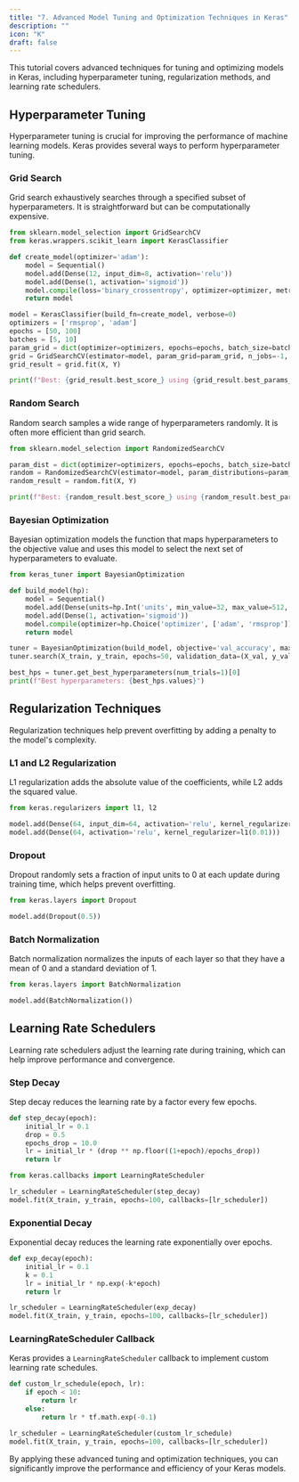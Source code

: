 ```yaml
---
title: "7. Advanced Model Tuning and Optimization Techniques in Keras"
description: ""
icon: "K"
draft: false
---
```

This tutorial covers advanced techniques for tuning and optimizing models in Keras, including hyperparameter tuning, regularization methods, and learning rate schedulers.

<!-- ## Table of Contents
1. [Hyperparameter Tuning](#hyperparameter-tuning)
    - [Grid Search](#grid-search)
    - [Random Search](#random-search)
    - [Bayesian Optimization](#bayesian-optimization)
2. [Regularization Techniques](#regularization-techniques)
    - [L1 and L2 Regularization](#l1-and-l2-regularization)
    - [Dropout](#dropout)
    - [Batch Normalization](#batch-normalization)
3. [Learning Rate Schedulers](#learning-rate-schedulers)
    - [Step Decay](#step-decay)
    - [Exponential Decay](#exponential-decay)
    - [LearningRateScheduler Callback](#learningratescheduler-callback) -->

## Hyperparameter Tuning

Hyperparameter tuning is crucial for improving the performance of machine learning models. Keras provides several ways to perform hyperparameter tuning.

### Grid Search

Grid search exhaustively searches through a specified subset of hyperparameters. It is straightforward but can be computationally expensive.

```python
from sklearn.model_selection import GridSearchCV
from keras.wrappers.scikit_learn import KerasClassifier

def create_model(optimizer='adam'):
    model = Sequential()
    model.add(Dense(12, input_dim=8, activation='relu'))
    model.add(Dense(1, activation='sigmoid'))
    model.compile(loss='binary_crossentropy', optimizer=optimizer, metrics=['accuracy'])
    return model

model = KerasClassifier(build_fn=create_model, verbose=0)
optimizers = ['rmsprop', 'adam']
epochs = [50, 100]
batches = [5, 10]
param_grid = dict(optimizer=optimizers, epochs=epochs, batch_size=batches)
grid = GridSearchCV(estimator=model, param_grid=param_grid, n_jobs=-1, cv=3)
grid_result = grid.fit(X, Y)

print(f"Best: {grid_result.best_score_} using {grid_result.best_params_}")
```

### Random Search

Random search samples a wide range of hyperparameters randomly. It is often more efficient than grid search.

```python
from sklearn.model_selection import RandomizedSearchCV

param_dist = dict(optimizer=optimizers, epochs=epochs, batch_size=batches)
random = RandomizedSearchCV(estimator=model, param_distributions=param_dist, n_iter=10, n_jobs=-1, cv=3)
random_result = random.fit(X, Y)

print(f"Best: {random_result.best_score_} using {random_result.best_params_}")
```

### Bayesian Optimization

Bayesian optimization models the function that maps hyperparameters to the objective value and uses this model to select the next set of hyperparameters to evaluate.

```python
from keras_tuner import BayesianOptimization

def build_model(hp):
    model = Sequential()
    model.add(Dense(units=hp.Int('units', min_value=32, max_value=512, step=32), activation='relu'))
    model.add(Dense(1, activation='sigmoid'))
    model.compile(optimizer=hp.Choice('optimizer', ['adam', 'rmsprop']), loss='binary_crossentropy', metrics=['accuracy'])
    return model

tuner = BayesianOptimization(build_model, objective='val_accuracy', max_trials=10, executions_per_trial=3)
tuner.search(X_train, y_train, epochs=50, validation_data=(X_val, y_val))

best_hps = tuner.get_best_hyperparameters(num_trials=1)[0]
print(f"Best hyperparameters: {best_hps.values}")
```

## Regularization Techniques

Regularization techniques help prevent overfitting by adding a penalty to the model's complexity.

### L1 and L2 Regularization

L1 regularization adds the absolute value of the coefficients, while L2 adds the squared value.

```python
from keras.regularizers import l1, l2

model.add(Dense(64, input_dim=64, activation='relu', kernel_regularizer=l2(0.01)))
model.add(Dense(64, activation='relu', kernel_regularizer=l1(0.01)))
```

### Dropout

Dropout randomly sets a fraction of input units to 0 at each update during training time, which helps prevent overfitting.

```python
from keras.layers import Dropout

model.add(Dropout(0.5))
```

### Batch Normalization

Batch normalization normalizes the inputs of each layer so that they have a mean of 0 and a standard deviation of 1.

```python
from keras.layers import BatchNormalization

model.add(BatchNormalization())
```

## Learning Rate Schedulers

Learning rate schedulers adjust the learning rate during training, which can help improve performance and convergence.

### Step Decay

Step decay reduces the learning rate by a factor every few epochs.

```python
def step_decay(epoch):
    initial_lr = 0.1
    drop = 0.5
    epochs_drop = 10.0
    lr = initial_lr * (drop ** np.floor((1+epoch)/epochs_drop))
    return lr

from keras.callbacks import LearningRateScheduler

lr_scheduler = LearningRateScheduler(step_decay)
model.fit(X_train, y_train, epochs=100, callbacks=[lr_scheduler])
```

### Exponential Decay

Exponential decay reduces the learning rate exponentially over epochs.

```python
def exp_decay(epoch):
    initial_lr = 0.1
    k = 0.1
    lr = initial_lr * np.exp(-k*epoch)
    return lr

lr_scheduler = LearningRateScheduler(exp_decay)
model.fit(X_train, y_train, epochs=100, callbacks=[lr_scheduler])
```

### LearningRateScheduler Callback

Keras provides a `LearningRateScheduler` callback to implement custom learning rate schedules.

```python
def custom_lr_schedule(epoch, lr):
    if epoch < 10:
        return lr
    else:
        return lr * tf.math.exp(-0.1)

lr_scheduler = LearningRateScheduler(custom_lr_schedule)
model.fit(X_train, y_train, epochs=100, callbacks=[lr_scheduler])
```

By applying these advanced tuning and optimization techniques, you can significantly improve the performance and efficiency of your Keras models.
